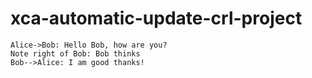# xca-automatic-update-crl-project

```sequence
Alice->Bob: Hello Bob, how are you?
Note right of Bob: Bob thinks
Bob-->Alice: I am good thanks!
```
